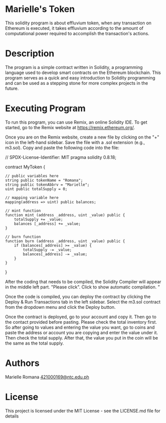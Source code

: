 # Marielle's Token 

This solidity program is about effluvium token, when any transaction on Ethereum is executed, it takes effluvium according to the amount of computational power required to accomplish the transaction's actions.

# Description
The program is a simple contract written in Solidity, a programming language used to develop smart contracts on the Ethereum blockchain. This program serves as a quick and easy introduction to Solidity programming and can be used as a stepping stone for more complex projects in the future. 

# Executing Program
To run this program, you can use Remix, an online Solidity IDE. To get started, go to the Remix website at https://remix.ethereum.org/.

Once you are on the Remix website, create a new file by clicking on the "+" icon in the left-hand sidebar. Save the file with a .sol extension (e.g., m3.sol). Copy and paste the following code into the file:

// SPDX-License-Identifier: MIT
pragma solidity 0.8.18;



contract MyToken {

    // public variables here
    string public tokenName = "Romana";
    string public tokenAbbrv = "Marielle";
    uint public totalSupply = 0;

    // mapping variable here
    mapping(address => uint) public balances;

    // mint function
    function mint (address _address, uint _value) public {
        totalSupply += _value;
        balances [_address] += _value;
    }

    // burn function
    function burn (address _address, uint _value) public {
        if (balances[_address] >= _value) {
            totalSupply -= _value;
            balances[_address] -= _value;
        }
    }
}

After the coding that needs to be compiled, the Solidity Compiler will appear in the middle left part. "Please click". Click to show automatic compilation. ”

Once the code is compiled, you can deploy the contract by clicking the Deploy & Run Transactions tab in the left sidebar. Select the m3.sol contract from the dropdown menu and click the Deploy button.

Once the contract is deployed, go to your account and copy it. Then go to the contact provided before pasting. Please check the total inventory first. So after going to values ​​and entering the value you want, go to coins and paste the address or account you are copying and enter the value under it. Then check the total supply. After that, the value you put in the coin will be the same as the total supply.

# Authors
Marielle Romana 421000169@ntc.edu.ph

# License
This project is licensed under the MIT License - see the LICENSE.md file for details
